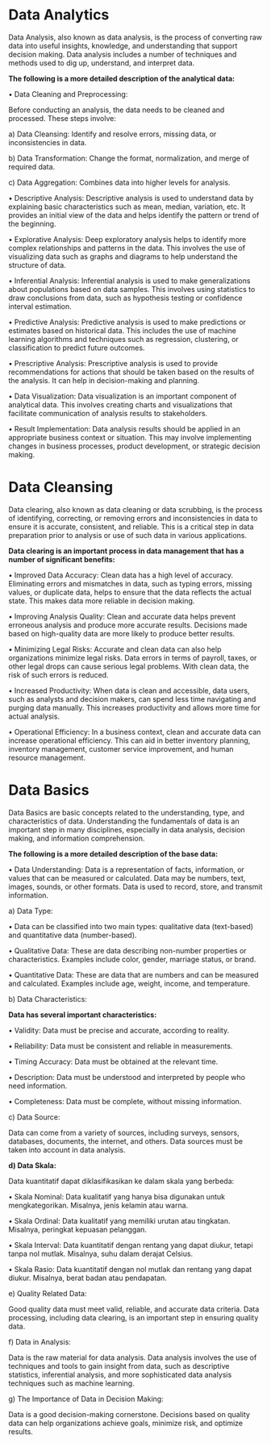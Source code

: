# Data Analytics

Data Analysis, also known as data analysis, is the process of converting raw data into useful insights, knowledge, and understanding that support decision making. Data analysis includes a number of techniques and methods used to dig up, understand, and interpret data.

**The following is a more detailed description of the analytical data:**

• Data Cleaning and Preprocessing:

Before conducting an analysis, the data needs to be cleaned and processed. These steps involve:

a) Data Cleansing: Identify and resolve errors, missing data, or inconsistencies in data.

b) Data Transformation: Change the format, normalization, and merge of required data.

c) Data Aggregation: Combines data into higher levels for analysis.


• Descriptive Analysis:
Descriptive analysis is used to understand data by explaining basic characteristics such as mean, median, variation, etc. It provides an initial view of the data and helps identify the pattern or trend of the beginning.

• Explorative Analysis:
Deep exploratory analysis helps to identify more complex relationships and patterns in the data. This involves the use of visualizing data such as graphs and diagrams to help understand the structure of data.


• Inferential Analysis:
Inferential analysis is used to make generalizations about populations based on data samples. This involves using statistics to draw conclusions from data, such as hypothesis testing or confidence interval estimation.


• Predictive Analysis:
Predictive analysis is used to make predictions or estimates based on historical data. This includes the use of machine learning algorithms and techniques such as regression, clustering, or classification to predict future outcomes.

• Prescriptive Analysis:
Prescriptive analysis is used to provide recommendations for actions that should be taken based on the results of the analysis. It can help in decision-making and planning.

• Data Visualization:
Data visualization is an important component of analytical data. This involves creating charts and visualizations that facilitate communication of analysis results to stakeholders.

• Result Implementation:
Data analysis results should be applied in an appropriate business context or situation. This may involve implementing changes in business processes, product development, or strategic decision making.




# Data Cleansing

Data clearing, also known as data cleaning or data scrubbing, is the process of identifying, correcting, or removing errors and inconsistencies in data to ensure it is accurate, consistent, and reliable. This is a critical step in data preparation prior to analysis or use of such data in various applications.


**Data clearing is an important process in data management that has a number of significant benefits:**

• Improved Data Accuracy: Clean data has a high level of accuracy. Eliminating errors and mismatches in data, such as typing errors, missing values, or duplicate data, helps to ensure that the data reflects the actual state. This makes data more reliable in decision making.

• Improving Analysis Quality: Clean and accurate data helps prevent erroneous analysis and produce more accurate results. Decisions made based on high-quality data are more likely to produce better results.

• Minimizing Legal Risks: Accurate and clean data can also help organizations minimize legal risks. Data errors in terms of payroll, taxes, or other legal drops can cause serious legal problems. With clean data, the risk of such errors is reduced.

• Increased Productivity: When data is clean and accessible, data users, such as analysts and decision makers, can spend less time navigating and purging data manually. This increases productivity and allows more time for actual analysis.

• Operational Efficiency: In a business context, clean and accurate data can increase operational efficiency. This can aid in better inventory planning, inventory management, customer service improvement, and human resource management.



# Data Basics 

Data Basics are basic concepts related to the understanding, type, and characteristics of data. Understanding the fundamentals of data is an important step in many disciplines, especially in data analysis, decision making, and information comprehension.

**The following is a more detailed description of the base data:**

• Data Understanding:
Data is a representation of facts, information, or values that can be measured or calculated. Data may be numbers, text, images, sounds, or other formats. Data is used to record, store, and transmit information.


a) Data Type:

• Data can be classified into two main types: qualitative data (text-based) and quantitative data (number-based).

• Qualitative Data: These are data describing non-number properties or characteristics. Examples include color, gender, marriage status, or brand.

• Quantitative Data: These are data that are numbers and can be measured and calculated. Examples include age, weight, income, and temperature.



b) Data Characteristics:

**Data has several important characteristics:**

• Validity: Data must be precise and accurate, according to reality.

• Reliability: Data must be consistent and reliable in measurements.

• Timing Accuracy: Data must be obtained at the relevant time.

• Description: Data must be understood and interpreted by people who need information.

• Completeness: Data must be complete, without missing information.



c) Data Source:

Data can come from a variety of sources, including surveys, sensors, databases, documents, the internet, and others. Data sources must be taken into account in data analysis.


**d) Data Skala:**

Data kuantitatif dapat diklasifikasikan ke dalam skala yang berbeda:

•	Skala Nominal: Data kualitatif yang hanya bisa digunakan untuk mengkategorikan. Misalnya, jenis kelamin atau warna.

•	Skala Ordinal: Data kualitatif yang memiliki urutan atau tingkatan. Misalnya, peringkat kepuasan pelanggan.

•	Skala Interval: Data kuantitatif dengan rentang yang dapat diukur, tetapi tanpa nol mutlak. Misalnya, suhu dalam derajat Celsius.

•	Skala Rasio: Data kuantitatif dengan nol mutlak dan rentang yang dapat diukur. Misalnya, berat badan atau pendapatan.


e)  Quality Related Data:

Good quality data must meet valid, reliable, and accurate data criteria. Data processing, including data clearing, is an important step in ensuring quality data.


f)  Data in Analysis:

Data is the raw material for data analysis. Data analysis involves the use of techniques and tools to gain insight from data, such as descriptive statistics, inferential analysis, and more sophisticated data analysis techniques such as machine learning.


g)  The Importance of Data in Decision Making:


Data is a good decision-making cornerstone. Decisions based on quality data can help organizations achieve goals, minimize risk, and optimize results.



